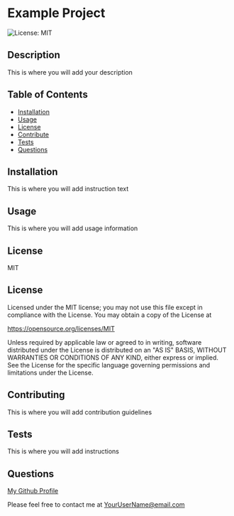 
  # Example Project
  ![License: MIT](https://img.shields.io/badge/License-MIT-yellow.svg)  
  ## Description
  This is where you will add your description

  ## Table of Contents
  * [Installation](#installation)
  * [Usage](#usage)
  * [License](#license)
  * [Contribute](#contributing)
  * [Tests](#tests)
  * [Questions](#questions)

  
  ## Installation
  This is where you will add instruction text

  ## Usage 
  This is where you will add usage information

  ## License
  MIT

  
  ## License

  Licensed under the MIT license;
  you may not use this file except in compliance with the License.
  You may obtain a copy of the License at

  https://opensource.org/licenses/MIT

  Unless required by applicable law or agreed to in writing, software
  distributed under the License is distributed on an "AS IS" BASIS,
  WITHOUT WARRANTIES OR CONDITIONS OF ANY KIND, either express or implied.
  See the License for the specific language governing permissions and
  limitations under the License.

  ## Contributing
  This is where you will add contribution guidelines

  ## Tests
  This is where you will add instructions

  ## Questions
  [My Github Profile](https://github.com/YourUserName)
  
  Please feel free to contact me at YourUserName@email.com


